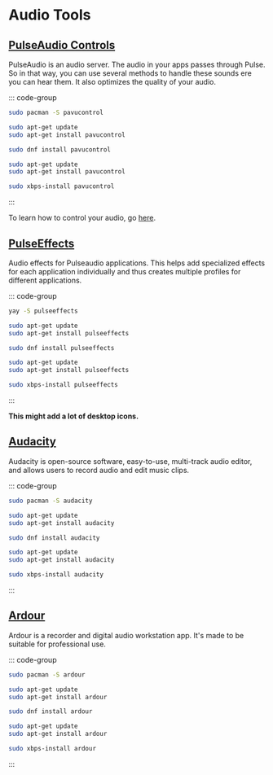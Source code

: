 # Audio Tools

## [PulseAudio Controls](https://www.freedesktop.org/wiki/Software/PulseAudio/)

PulseAudio is an audio server. The audio in your apps passes through Pulse. So in that way, you can use several methods to handle these sounds ere you can hear them. It also optimizes the quality of your audio.

::: code-group

```sh [Arch]
sudo pacman -S pavucontrol
```

```sh [Debian]
sudo apt-get update
sudo apt-get install pavucontrol
```

```sh [Fedora]
sudo dnf install pavucontrol
```

```sh [Ubuntu]
sudo apt-get update
sudo apt-get install pavucontrol
```

```sh [Void]
sudo xbps-install pavucontrol
```

:::

To learn how to control your audio, go [here](/guide/tweaks#controlling-audio-devices).

## [PulseEffects](https://github.com/wwmm/pulseeffects)

Audio effects for Pulseaudio applications. This helps add specialized effects for each application individually and thus creates multiple profiles for different applications.

::: code-group

```sh [Arch]
yay -S pulseeffects
```

```sh [Debian]
sudo apt-get update
sudo apt-get install pulseeffects
```

```sh [Fedora]
sudo dnf install pulseeffects
```

```sh [Ubuntu]
sudo apt-get update
sudo apt-get install pulseeffects
```

```sh [Void]
sudo xbps-install pulseeffects
```

:::

**This might add a lot of desktop icons.**

## [Audacity](https://www.audacityteam.org/)

Audacity is open-source software, easy-to-use, multi-track audio editor, and allows users to record audio and edit music clips.

::: code-group

```sh [Arch]
sudo pacman -S audacity
```

```sh [Debian]
sudo apt-get update
sudo apt-get install audacity
```

```sh [Fedora]
sudo dnf install audacity
```

```sh [Ubuntu]
sudo apt-get update
sudo apt-get install audacity
```

```sh [Void]
sudo xbps-install audacity
```

:::

## [Ardour](https://ardour.org/)

Ardour is a recorder and digital audio workstation app. It's made to be suitable for professional use.

::: code-group

```sh [Arch]
sudo pacman -S ardour
```

```sh [Debian]
sudo apt-get update
sudo apt-get install ardour
```

```sh [Fedora]
sudo dnf install ardour
```

```sh [Ubuntu]
sudo apt-get update
sudo apt-get install ardour
```

```sh [Void]
sudo xbps-install ardour
```

:::
